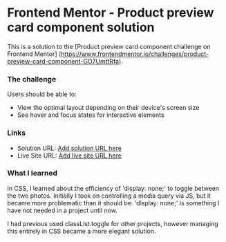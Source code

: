 # Frontend Mentor - Product preview card component solution
This is a solution to the [Product preview card component challenge on Frontend Mentor]
(https://www.frontendmentor.io/challenges/product-preview-card-component-GO7UmttRfa). 


### The challenge
Users should be able to:
- View the optimal layout depending on their device's screen size
- See hover and focus states for interactive elements

### Links
- Solution URL: [Add solution URL here](https://your-solution-url.com)
- Live Site URL: [Add live site URL here](https://your-live-site-url.com)

### What I learned
In CSS, I learned about the efficiency of 'display: none;' to toggle between the two photos. Initially I took on controlling a media query via JS, but it became more problematic than it should be. 'display: none;' is something I have not needed in a project until now.

I had previous used classList.toggle for other projects, however managing this entirely in CSS became a more elegant solution.
